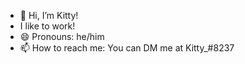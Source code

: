 - 👋 Hi, I’m Kitty!
- I like to work!
- :smile: Pronouns: he/him
- 📫 How to reach me: You can DM me at Kitty_#8237
